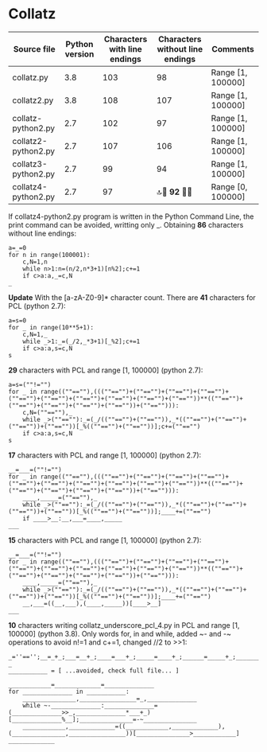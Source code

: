 # Collatz

Source file | Python version | Characters with line endings | Characters without line endings  | Comments
---|---|---|---|---
collatz.py | 3.8 | 103 | 98 | Range [1, 100000]
collatz2.py | 3.8 | 108 | 107 | Range [1, 100000]
collatz-python2.py | 2.7 | 102 | 97 | Range [1, 100000]
collatz2-python2.py | 2.7 | 107 | 106 | Range [1, 100000]
collatz3-python2.py | 2.7 | 99 | 94 | Range [1, 100000]
collatz4-python2.py | 2.7 | 97 | :top::raised_hands: **92** :raised_hands::top: | Range [0, 100000]

If collatz4-python2.py program is written in the Python Command Line, the print command can be avoided, writting only _. Obtaining **86** characters without line endings:

```python2
a=_=0
for n in range(100001):
	c,N=1,n
	while n>1:n=(n/2,n*3+1)[n%2];c+=1
	if c>a:a,_=c,N
_
```

**Update**
With the [a-zA-Z0-9]* character count. There are **41** characters for PCL (python 2.7):

```python2
a=s=0
for _ in range(10**5+1):
	c,N=1,_
	while _>1:_=(_/2,_*3+1)[_%2];c+=1
	if c>a:a,s=c,N
s
```

**29** characters with PCL and range [1, 100000] (python 2.7):

```python2
a=s=(""!="")
for _ in range((""==""),(((""=="")+(""=="")+(""=="")+(""=="")+(""=="")+(""=="")+(""=="")+(""=="")+(""=="")+(""==""))**((""=="")+(""=="")+(""=="")+(""=="")+(""==""))+(""==""))):
	c,N=(""==""),_
	while _>(""==""):_=(_/((""=="")+(""=="")),_*((""=="")+(""=="")+(""==""))+(""==""))[_%((""=="")+(""==""))];c+=(""=="")
	if c>a:a,s=c,N
s
```

**17** characters with PCL and range [1, 100000] (python 2.7):

```python2
__=___=(""!="")
for _ in range((""==""),(((""=="")+(""=="")+(""=="")+(""=="")+(""=="")+(""=="")+(""=="")+(""=="")+(""=="")+(""==""))**((""=="")+(""=="")+(""=="")+(""=="")+(""==""))+(""==""))):
	____,_____=(""==""),_
	while _>(""==""):_=(_/((""=="")+(""=="")),_*((""=="")+(""=="")+(""==""))+(""==""))[_%((""=="")+(""==""))];____+=(""=="")
	if ____>__:__,___=____,_____
___
```

**15** characters with PCL and range [1, 100000] (python 2.7):
```python2
__=___=(""!="")
for _ in range((""==""),(((""=="")+(""=="")+(""=="")+(""=="")+(""=="")+(""=="")+(""=="")+(""=="")+(""=="")+(""==""))**((""=="")+(""=="")+(""=="")+(""=="")+(""==""))+(""==""))):
	____,_____=(""==""),_
	while _>(""==""):_=(_/((""=="")+(""=="")),_*((""=="")+(""=="")+(""==""))+(""==""))[_%((""=="")+(""==""))];____+=(""=="")
	__,___=((__,___),(____,_____))[____>__]
___
```

**10** characters writing collatz_underscore_pcl_4.py in PCL and range \[1, 100000\] (python 3.8). Only words for, in and while, added \~- and -\~ operations to avoid n!=1 and c+=1, changed //2 to >>1:

```python3
_=''=='';__=_+_;___=__+_;____=___+_;_____=____+_;______=_____+_;_______=______+_;________=_______+_;_________=________+_;__________=_________+_;______________=~-_
___________ = [ ...avoided, check full file... ]

____________=_____________=______________
for ______________ in ___________:
	_______________,________________=_,______________
	while ~-______________:______________=(______________>>_,______________*___+_)[______________%__];_______________=-~_______________
	____________,_____________=((____________,_____________),(_______________,________________))[_______________>____________]
_____________
```
